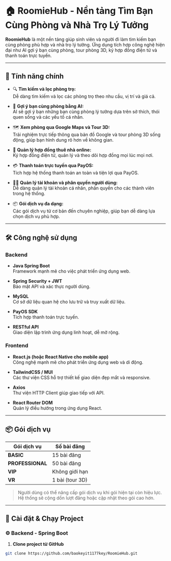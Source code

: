 # 🏠 **RoomieHub** - Nền tảng Tìm Bạn Cùng Phòng và Nhà Trọ Lý Tưởng

**RoomieHub** là một nền tảng giúp sinh viên và người đi làm tìm kiếm bạn cùng phòng phù hợp và nhà trọ lý tưởng. Ứng dụng tích hợp công nghệ hiện đại như AI gợi ý bạn cùng phòng, tour phòng 3D, ký hợp đồng điện tử và thanh toán trực tuyến.

---

## 🚀 **Tính năng chính**

- 🔍 **Tìm kiếm và lọc phòng trọ:**  
  Dễ dàng tìm kiếm và lọc các phòng trọ theo nhu cầu, vị trí và giá cả.
  
- 👯 **Gợi ý bạn cùng phòng bằng AI:**  
  AI sẽ gợi ý bạn những bạn cùng phòng lý tưởng dựa trên sở thích, thói quen sống và các yếu tố cá nhân.

- 🗺️ **Xem phòng qua Google Maps và Tour 3D:**  
  Trải nghiệm trực tiếp thông qua bản đồ Google và tour phòng 3D sống động, giúp bạn hình dung rõ hơn về không gian.

- 🧾 **Quản lý hợp đồng thuê nhà online:**  
  Ký hợp đồng điện tử, quản lý và theo dõi hợp đồng mọi lúc mọi nơi.

- 💳 **Thanh toán trực tuyến qua PayOS:**  
  Tích hợp hệ thống thanh toán an toàn và tiện lợi qua PayOS.

- 🧑‍💼 **Quản lý tài khoản và phân quyền người dùng:**  
  Dễ dàng quản lý tài khoản cá nhân, phân quyền cho các thành viên trong hệ thống.

- 📦 **Gói dịch vụ đa dạng:**  
  Các gói dịch vụ từ cơ bản đến chuyên nghiệp, giúp bạn dễ dàng lựa chọn dịch vụ phù hợp.

---

## 🛠️ **Công nghệ sử dụng**

### Backend

- **Java Spring Boot**  
  Framework mạnh mẽ cho việc phát triển ứng dụng web.

- **Spring Security + JWT**  
  Bảo mật API và xác thực người dùng.

- **MySQL**  
  Cơ sở dữ liệu quan hệ cho lưu trữ và truy xuất dữ liệu.

- **PayOS SDK**  
  Tích hợp thanh toán trực tuyến.

- **RESTful API**  
  Giao diện lập trình ứng dụng linh hoạt, dễ mở rộng.

### Frontend

- **React.js (hoặc React Native cho mobile app)**  
  Công nghệ mạnh mẽ cho phát triển ứng dụng web và di động.

- **TailwindCSS / MUI**  
  Các thư viện CSS hỗ trợ thiết kế giao diện đẹp mắt và responsive.

- **Axios**  
  Thư viện HTTP Client giúp giao tiếp với API.

- **React Router DOM**  
  Quản lý điều hướng trong ứng dụng React.

---

## 📦 **Gói dịch vụ**

| **Gói dịch vụ**    | **Số bài đăng**    |
|--------------------|---------------------|
| **BASIC**          | 15 bài đăng         |
| **PROFESSIONAL**   | 50 bài đăng         |
| **VIP**            | Không giới hạn      |
| **VR**             | 1 bài (tour 3D)     |

> Người dùng có thể nâng cấp gói dịch vụ khi gói hiện tại còn hiệu lực. Hệ thống sẽ cộng dồn lượt đăng hoặc cập nhật theo gói cao hơn.

---

## 🧪 **Cài đặt & Chạy Project**

### ⚙️ Backend - Spring Boot

1. **Clone project từ GitHub**

```bash
git clone https://github.com/baokeyit1177key/RoomieHub.git
